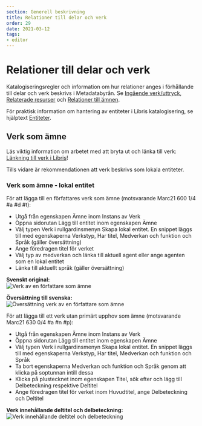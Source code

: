 ```yaml
---
section: Generell beskrivning
title: Relationer till delar och verk
order: 29
date: 2021-03-12
tags:
- editor
---
```


# Relationer till delar och verk 

Katalogiseringsregler och information om hur relationer anges i förhållande till delar och verk beskrivs i Metadatabyrån. Se [Ingående verk/uttryck](https://metadatabyran.kb.se/beskrivning/generella-anvisningar---rda/relationer/ingaende-verk-uttryck), [Relaterade resurser](https://metadatabyran.kb.se/beskrivning/generella-anvisningar---rda/relationer/relaterade-resurser) och [Relationer till ämnen](https://metadatabyran.kb.se/beskrivning/generella-anvisningar---rda/relationer/relationer-till-amnen).

För praktisk information om hantering av entiteter i Libris katalogisering, se hjälptext [Entiteter](https://libris.kb.se/katalogisering/help/entity-search).

## Verk som ämne 
Läs viktig information om arbetet med att bryta ut och länka till verk: [Länkning till verk i Libris](https://www.kb.se/samverkan-och-utveckling/nytt-fran-kb/nyheter-samverkan-och-utveckling/2020-09-22-lankning-till-verk-i-libris.html)!

Tills vidare är rekommendationen att verk beskrivs som lokala entiteter. 

### Verk som ämne - lokal entitet 

För att lägga till en författares verk som ämne (motsvarande Marc21 600 1/4 #a #d #t):

* Utgå från egenskapen Ämne inom Instans av Verk
* Öppna sidorutan Lägg till entitet inom egenskapen Ämne
* Välj typen Verk i rullgardinsmenyn Skapa lokal entitet. En snippet läggs till med egenskaperna Verkstyp, Har titel, Medverkan och funktion och Språk (gäller översättning)
* Ange föredragen titel för verket
* Välj typ av medverkan och länka till aktuell agent eller ange agenten som en lokal entitet
* Länka till aktuellt språk (gäller översättning)

**Svenskt original:**
<br/>![Verk av en författare som ämne](Verksomamne.png)

**Översättning till svenska:**
<br/>![Översättning verk av en författare som ämne](Verksomamneoversattning.png)

För att lägga till ett verk utan primärt upphov som ämne (motsvarande Marc21 630 0/4 #a #n #p):

* Utgå från egenskapen Ämne inom Instans av Verk
* Öppna sidorutan Lägg till entitet inom egenskapen Ämne
* Välj typen Verk i rullgardinsmenyn Skapa lokal entitet. En snippet läggs till med egenskaperna Verkstyp, Har titel, Medverkan och funktion och Språk
* Ta bort egenskaperna Medverkan och funktion och Språk genom att klicka på soptunnan intill dessa
* Klicka på plustecknet inom egenskapen Titel, sök efter och lägg till Delbeteckning respektive Deltitel
* Ange föredragen titel för verket inom Huvudtitel, ange Delbeteckning och Deltitel

**Verk innehållande deltitel och delbeteckning:**
<br/>![Verk innehållande deltitel och delbeteckning](Verksomamnedeltitel.png)
